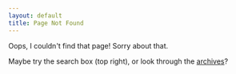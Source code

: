 ```yaml
---
layout: default
title: Page Not Found
---
```


Oops, I couldn't find that page! Sorry about that.

Maybe try the search box (top right), or look through the [archives](/archives/)?